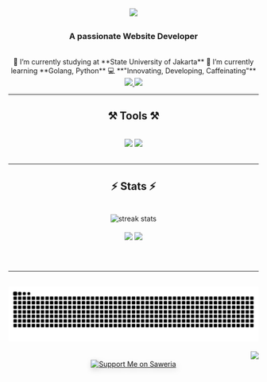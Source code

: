 <h1 align="center">
  <img
    src="https://readme-typing-svg.herokuapp.com/?font=Righteous&size=35&center=true&vCenter=true&width=500&height=70&duration=4000&lines=Hi+There!+👋;+I'm+Rafly+Rabbany+Z.P.!;"
  />
</h1>

<h3 align="center">A passionate Website Developer</h3>

<br />

<div align="center">
  🔭 I’m currently studying at **State University of Jakarta** 🌱 I’m currently
  learning **Golang, Python** 💻 **"Innovating, Developing, Caffeinating"**
</div>

<div align="center">
  <a href="mailto:raflyrabbany0804@gmail.com">
    <img
      src="https://img.shields.io/badge/Gmail-333333?style=for-the-badge&logo=gmail&logoColor=red"
    />
  </a>
  <a
    href="https://www.linkedin.com/in/rafly-rabbany-zalfa-pateda-775995324/"
    target="_blank"
  >
    <img
      src="https://img.shields.io/badge/LinkedIn-0077B5?style=for-the-badge&logo=linkedin&logoColor=white"
      target="_blank"
    />
  </a>
</div>

<hr />

<h2 align="center">⚒️ Tools ⚒️</h2>
<br />
<div align="center">
  <img
    src="https://skillicons.dev/icons?i=react,bootstrap,html,css,vscode,github,figma,tailwind,git,php"
  />
  <img
    src="https://skillicons.dev/icons?i=nodejs,python,javascript,express,mongodb,mysql,laravel"
  /><br />
</div>

<br />
<hr />

<h2 align="center">⚡ Stats ⚡</h2>
<br />
<div align="center">
  <img
    width="500px"
    align="center"
    src="https://github-readme-streak-stats-salesp07.vercel.app?user=raflyrzp&theme=catppuccin-mocha&count_private=true"
    alt="streak stats"
  />
  <br />
  <br />
  <img
    height="200"
    align="center"
    src="https://github-readme-stats.vercel.app/api?username=raflyrzp&theme=catppuccin_mocha"
  />
  <img
    height="200"
    align="center"
    src="https://github-readme-stats.vercel.app/api/top-langs?username=raflyrzp&layout=compact&langs_count=8&card_width=320&theme=catppuccin_mocha"
  />
</div>

<br /><br />

<hr />

<br />

<div align="center">
  <picture>
    <source
      media="(prefers-color-scheme: dark)"
      srcset="
        https://raw.githubusercontent.com/raflyrzp/raflyrzp/output/github-snake-dark.svg
      "
    />
    <source
      media="(prefers-color-scheme: light)"
      srcset="
        https://raw.githubusercontent.com/raflyrzp/raflyrzp/output/github-snake.svg
      "
    />
    <img
      alt="github-snake"
      src="https://raw.githubusercontent.com/raflyrzp/raflyrzp/output/github-snake.svg"
    />
  </picture>
</div>

<br />

<div align="center">
  <img
    align="right"
    src="https://visitor-badge.laobi.icu/badge?page_id=salesp07.salesp07"
  />

<br />

<div align="center">
  <a href="https://saweria.co/raflyrzp" target="_blank" rel="noopener">
    <img
      src="https://img.shields.io/badge/☕%20Support%20Me%20on%20Saweria-Visit%20Now-purple?style=for-the-badge&logo=coffeescript"
      alt="Support Me on Saweria"
      style="border: 0; filter: drop-shadow(2px 4px 6px rgba(0, 0, 0, 0.2))"
    />
  </a>
</div>

